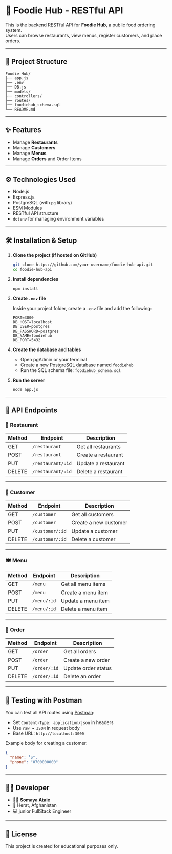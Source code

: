 # 🍔 Foodie Hub - RESTful API

This is the backend RESTful API for **Foodie Hub**, a public food ordering system.  
Users can browse restaurants, view menus, register customers, and place orders.

---

## 📁 Project Structure

```
Foodie Hub/
├── app.js
├── .env
├── DB.js
├── models/
├── controllers/
├── routes/
├── foodiehub_schema.sql
└── README.md
```

---

## ✨ Features

- Manage **Restaurants**
- Manage **Customers**
- Manage **Menus**
- Manage **Orders** and Order Items

---

## ⚙️ Technologies Used

- Node.js
- Express.js
- PostgreSQL (with `pg` library)
- ESM Modules
- RESTful API structure
- `dotenv` for managing environment variables

---

## 🛠️ Installation & Setup

1. **Clone the project (if hosted on GitHub)**

   ```bash
   git clone https://github.com/your-username/foodie-hub-api.git
   cd foodie-hub-api
   ```

2. **Install dependencies**

   ```bash
   npm install
   ```

3. **Create `.env` file**

   Inside your project folder, create a `.env` file and add the following:

   ```env
   PORT=3000
   DB_HOST=localhost
   DB_USER=postgres
   DB_PASSWORD=postgres
   DB_NAME=foodiehub
   DB_PORT=5432
   ```

4. **Create the database and tables**

   - Open pgAdmin or your terminal
   - Create a new PostgreSQL database named `foodiehub`
   - Run the SQL schema file: `foodiehub_schema.sql`

5. **Run the server**

   ```bash
   node app.js
   ```

---

## 🚀 API Endpoints

### 🏪 Restaurant

| Method | Endpoint              | Description           |
|--------|-----------------------|-----------------------|
| GET    | `/restaurant`         | Get all restaurants   |
| POST   | `/restaurant`         | Create a restaurant   |
| PUT    | `/restaurant/:id`     | Update a restaurant   |
| DELETE | `/restaurant/:id`     | Delete a restaurant   |

---

### 👤 Customer

| Method | Endpoint            | Description         |
|--------|---------------------|---------------------|
| GET    | `/customer`         | Get all customers   |
| POST   | `/customer`         | Create a new customer |
| PUT    | `/customer/:id`     | Update a customer   |
| DELETE | `/customer/:id`     | Delete a customer   |

---

### 🍽️ Menu

| Method | Endpoint            | Description         |
|--------|---------------------|---------------------|
| GET    | `/menu`             | Get all menu items  |
| POST   | `/menu`             | Create a menu item  |
| PUT    | `/menu/:id`         | Update a menu item  |
| DELETE | `/menu/:id`         | Delete a menu item  |

---

### 🧾 Order

| Method | Endpoint            | Description           |
|--------|---------------------|-----------------------|
| GET    | `/order`            | Get all orders        |
| POST   | `/order`            | Create a new order    |
| PUT    | `/order/:id`        | Update order status   |
| DELETE | `/order/:id`        | Delete an order       |

---

## 🧪 Testing with Postman

You can test all API routes using [Postman](https://www.postman.com/):

- Set `Content-Type: application/json` in headers
- Use `raw → JSON` in request body
- Base URL: `http://localhost:3000`

Example body for creating a customer:

```json
{
  "name": "ُُS",
  "phone": "0700000000"
}
```

---

## 👩‍💻 Developer

- 👩‍💻 **Somaya Ataie**
- 📍 Herat, Afghanistan
- 💻 junior FullStack Engineer

---

## 📝 License

This project is created for educational purposes only.
